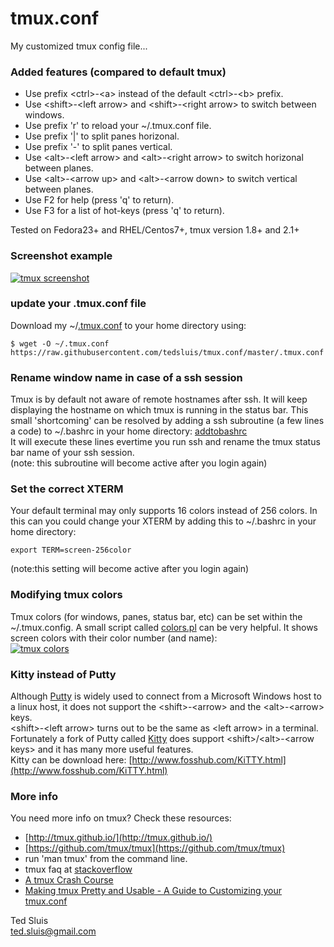 # tmux.conf  
My customized tmux config file...  
  
### Added features (compared to default tmux)
* Use prefix \<ctrl\>-\<a\> instead of the default \<ctrl\>-\<b\> prefix.  
* Use \<shift\>-\<left arrow> and \<shift\>-\<right arrow\> to switch between windows.  
* Use prefix 'r' to reload your ~/.tmux.conf file.   
* Use prefix '|' to split panes horizonal.   
* Use prefix '-' to split panes vertical.  
* Use \<alt\>-\<left arrow\> and \<alt\>-\<right arrow\> to switch horizonal between planes.  
* Use \<alt\>-\<arrow up\> and \<alt\>-\<arrow down\> to switch vertical between planes.  
* Use F2 for help (press 'q' to return).
* Use F3 for a list of hot-keys (press 'q' to return).
   
Tested on Fedora23+ and RHEL/Centos7+, tmux version 1.8+ and 2.1+
   
### Screenshot example
[![tmux screenshot](https://raw.githubusercontent.com/tedsluis/tmux.conf/master/tmux_screenshot.gif)](https://raw.githubusercontent.com/tedsluis/tmux.conf/master/tmux_screenshot.gif)
   
### update your .tmux.conf file   
Download my ~/[.tmux.conf](https://raw.githubusercontent.com/tedsluis/tmux.conf/master/.tmux.conf) to your home directory using:  
````
$ wget -O ~/.tmux.conf https://raw.githubusercontent.com/tedsluis/tmux.conf/master/.tmux.conf
````
   
### Rename window name in case of a ssh session   
Tmux is by default not aware of remote hostnames after ssh. It will keep displaying the hostname on which tmux is running in the status bar. This small 'shortcoming' can be resolved by adding a ssh subroutine (a few lines a code) to ~/.bashrc in your home directory: [addtobashrc](https://raw.githubusercontent.com/tedsluis/tmux.conf/master/bashrc/addtobashrc)   
It will execute these lines evertime you run ssh and rename the tmux status bar name of your ssh session.   
(note: this subroutine will become active after you login again)  
   
### Set the correct XTERM   
Your default terminal may only supports 16 colors instead of 256 colors. In this can you could change your XTERM by adding this to ~/.bashrc in your home directory:   
````
export TERM=screen-256color
````
(note:this setting will become active after you login again)  
   
### Modifying tmux colors  
Tmux colors (for windows, panes, status bar, etc) can be set within the ~/.tmux.config. A small script called [colors.pl](https://raw.githubusercontent.com/tedsluis/tmux.conf/master/colors/colors.pl) can be very helpful. It shows screen colors with their color number (and name):  
[![tmux colors](https://raw.githubusercontent.com/tedsluis/tmux.conf/master/colors/colors.jpg)](https://raw.githubusercontent.com/tedsluis/tmux.conf/master/colors/colors.jpg)
   
### Kitty instead of Putty   
Although [Putty](http://www.putty.org/) is widely used to connect from a Microsoft Windows host to a linux host, it does not support the \<shift\>-\<arrow\> and the \<alt\>-\<arrow\> keys.  
\<shift\>-\<left arrow\> turns out to be the same as \<left arrow\> in a terminal.   
Fortunately a fork of Putty called [Kitty](http://www.9bis.net/kitty/) does support \<shift\>/\<alt\>-\<arrow keys\> and it has many more useful features.  
Kitty can be download here: [http://www.fosshub.com/KiTTY.html](http://www.fosshub.com/KiTTY.html)  

### More info   
You need more info on tmux? Check these resources:  
* [http://tmux.github.io/](http://tmux.github.io/)  
* [https://github.com/tmux/tmux](https://github.com/tmux/tmux)  
* run 'man tmux' from the command line.  
* tmux faq at [stackoverflow](http://stackoverflow.com/questions/tagged/tmux?sort=frequent)  
* [A tmux Crash Course](https://robots.thoughtbot.com/a-tmux-crash-course)
* [Making tmux Pretty and Usable - A Guide to Customizing your tmux.conf](http://www.hamvocke.com/blog/a-guide-to-customizing-your-tmux-conf/)
  
Ted Sluis   
ted.sluis@gmail.com  
